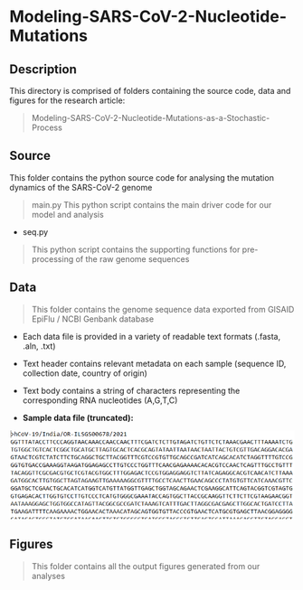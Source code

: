 # Modeling-SARS-CoV-2-Nucleotide-Mutations

## Description
This directory is comprised of folders containing the source code, data and figures for the research article: 
> Modeling-SARS-CoV-2-Nucleotide-Mutations-as-a-Stochastic-Process

## Source
This folder contains the python source code for analysing the mutation dynamics of the SARS-CoV-2 genome
> main.py
> This python script contains the main driver code for our model and analysis
* seq.py
> This python script contains the supporting functions for pre-processing of the raw genome sequences

## Data
> This folder contains the genome sequence data exported from GISAID EpiFlu / NCBI Genbank database
* Each data file is provided in a variety of readable text formats (.fasta, .aln, .txt)
* Text header contains relevant metadata on each sample (sequence ID, collection date, country of origin)
* Text body contains a string of characters representing the corresponding RNA nucleotides (A,G,T,C)

* **Sample data file (truncated):**   
          
![](figures/image6.png)

## Figures
> This folder contains all the output figures generated from our analyses
